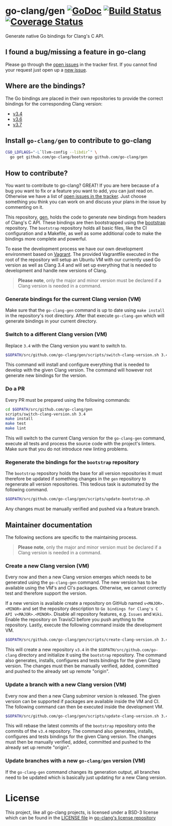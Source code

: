 # go-clang/gen [![GoDoc](https://godoc.org/github.com/go-clang/gen?status.png)](https://godoc.org/github.com/go-clang/gen) [![Build Status](https://travis-ci.org/go-clang/gen.svg?branch=master)](https://travis-ci.org/go-clang/gen) [![Coverage Status](https://coveralls.io/repos/go-clang/gen/badge.png?branch=master)](https://coveralls.io/r/go-clang/gen?branch=master)

Generate native Go bindings for Clang's C API.

## I found a bug/missing a feature in go-clang

Please go through the [open issues](https://github.com/go-clang/gen/issues) in the tracker first. If you cannot find your request just open up a [new issue](https://github.com/go-clang/gen/issues/new).

## Where are the bindings?

The Go bindings are placed in their own repositories to provide the correct bindings for the corresponding Clang version:

- [v3.4](https://github.com/go-clang/v3.4)
- [v3.6](https://github.com/go-clang/v3.6)
- [v3.7](https://github.com/go-clang/v3.7)

## Install `go-clang/gen` to contribute to go-clang

```bash
CGO_LDFLAGS="-L`llvm-config --libdir`" \
  go get github.com/go-clang/bootstrap github.com/go-clang/gen
```

## How to contribute?

You want to contribute to go-clang? GREAT! If you are here because of a bug you want to fix or a feature you want to add, you can just read on. Otherwise we have a list of [open issues in the tracker](https://github.com/go-clang/gen/issues). Just choose something you think you can work on and discuss your plans in the issue by commenting on it.

This repository, [gen](https://github.com/go-clang/gen), holds the code to generate new bindings from headers of Clang's C API. These bindings are then bootstrapped using the [bootstrap](https://github.com/go-clang/bootstrap) repository. The `bootstrap` repository holds all basic files, like the CI configuration and a Makefile, as well as some additional code to make the bindings more complete and powerful.

To ease the development process we have our own development environment based on [Vagrant](https://www.vagrantup.com/). The provided Vagrantfile executed in the root of the repository will setup an Ubuntu VM with our currently used Go version as well as Clang 3.4 and will set up everything that is needed to development and handle new versions of Clang.

> **Please note**, only the major and minor version must be declared if a Clang version is needed in a command.

### Generate bindings for the current Clang version (VM)

Make sure that the `go-clang-gen` command is up to date using `make install` in the repository's root directory. After that execute `go-clang-gen` which will generate bindings in your current directory.

### Switch to a different Clang version (VM)

Replace `3.4` with the Clang version you want to switch to.

```bash
$GOPATH/src/github.com/go-clang/gen/scripts/switch-clang-version.sh 3.4
```

This command will install and configure everything that is needed to develop with the given Clang version. The command will however not generate new bindings for the version.

### Do a PR

Every PR must be prepared using the following commands:

```bash
cd $GOPATH/src/github.com/go-clang/gen
scripts/switch-clang-version.sh 3.4
make install
make test
make lint
```

This will switch to the current Clang version for the `go-clang-gen` command, execute all tests and process the source code with the project's linters. Make sure that you do not introduce new linting problems.

### Regenerate the bindings for the `bootstrap` repository

The `bootstrap` repository holds the base for all version repositories it must therefore be updated if something changes in the `gen` repository to regenerate all version repositories. This tedious task is automated by the following command.

```bash
$GOPATH/src/github.com/go-clang/gen/scripts/update-bootstrap.sh
```

Any changes must be manually verified and pushed via a feature branch.

## Maintainer documentation

The following sections are specific to the maintaining process.

> **Please note**, only the major and minor version must be declared if a Clang version is needed in a command.

### Create a new Clang version (VM)

Every now and then a new Clang version emerges which needs to be generated using the `go-clang-gen` command. The new version has to be available using the VM's and CI's packages. Otherwise, we cannot correctly test and therefore support the version.

If a new version is available create a repository on GitHub named `v<MAJOR>.<MINOR>` and set the repository description to `Go bindings for Clang's C API v<MAJOR>.<MINOR>`. Disable all repository features, e.g. `Issues` and `Wiki`. Enable the repository on TravisCI before you push anything to the repository. Lastly, execute the following command inside the development VM.

```bash
$GOPATH/src/github.com/go-clang/gen/scripts/create-clang-version.sh 3.4
```

This will create a new repository `v3.4` in the `$GOPATH/src/github.com/go-clang` directory and initialize it using the `bootstrap` repository. The command also generates, installs, configures and tests bindings for the given Clang version. The changes must then be manually verified, added, committed and pushed to the already set up remote "origin".

### Update a branch with a new Clang version (VM)

Every now and then a new Clang subminor version is released. The given version can be supported if packages are available inside the VM and CI. The following command can then be executed inside the development VM.

```bash
$GOPATH/src/github.com/go-clang/gen/scripts/update-clang-version.sh 3.4
```

This will rebase the latest commits of the `bootstrap` repository onto the commits of the `v3.4` repository.  The command also generates, installs, configures and tests bindings for the given Clang version. The changes must then be manually verified, added, committed and pushed to the already set up remote "origin".

### Update branches with a new `go-clang/gen` version (VM)

If the `go-clang-gen` command changes its generation output, all branches need to be updated which is basically just updating for a new Clang version.

# License

This project, like all go-clang projects, is licensed under a BSD-3 license which can be found in the [LICENSE file](https://github.com/go-clang/license/blob/master/LICENSE) in [go-clang's license repository](https://github.com/go-clang/license)
